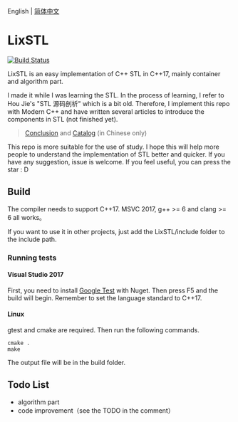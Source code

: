 English | [简体中文](https://github.com/ZingLix/LixSTL/blob/master/Readme.zh.md)

# LixSTL

[![Build Status](https://travis-ci.com/ZingLix/LixSTL.svg?branch=master)](https://travis-ci.com/ZingLix/LixSTL)

LixSTL is an easy implementation of C++ STL in C++17, mainly container and algorithm part. 

I made it while I was learning the STL. In the process of learning, I refer to Hou Jie's "STL 源码剖析" which is a bit old. Therefore, I implement this repo with Modern C++ and have written several articles to introduce the components in STL (not finished yet).

> [Conclusion](https://zinglix.xyz/2018/09/20/STL-container/) and [Catalog](https://zinglix.xyz/archive/?tag=STL) (in Chinese only)

This repo is more suitable for the use of study. I hope this will help more people to understand the implementation of STL better and quicker. If you have any suggestion, issue is welcome. If you feel useful, you can press the star : D

## Build

The compiler needs to support C++17. MSVC 2017, g++ >= 6 and clang >= 6 all works。

If you want to use it in other projects, just add the LixSTL/include folder to the include path.

### Running tests

#### Visual Studio 2017

First, you need to install [Google Test](https://www.nuget.org/packages/googletest/) with Nuget. Then press F5 and the build will begin. Remember to set the language standard to C++17.

#### Linux

gtest and cmake are required. Then run the following commands.

```
cmake .
make
```

The output file will be in the build folder.

## Todo List

- algorithm part
- code improvement（see the TODO in the comment）
